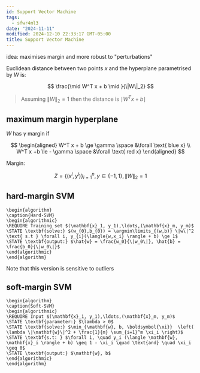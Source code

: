```yaml
---
id: Support Vector Machine
tags:
  - sfwr4ml3
date: "2024-11-11"
modified: 2024-12-10 22:33:17 GMT-05:00
title: Support Vector Machine
---
```


idea: maximises margin and more robust to "perturbations"

Euclidean distance between two points $x$ and the hyperplane parametrised by $W$ is:

$$
\frac{\mid W^T x + b \mid }{\|W\|_2}
$$

> Assuming $\| W \|_2=1$ then the distance is $\mid W^T x + b \mid$

## maximum margin hyperplane

$W$ has $\gamma$ margin if

$$
\begin{aligned}
W^T x + b \ge \gamma \space &\forall \text{ blue x} \\
W^T x +b \le - \gamma \space &\forall \text{ red x}
\end{aligned}
$$

Margin:

$$
Z = \{(x^{i}, y^{i})\}_{i=1}^{n}, y \in \{-1, 1\}, \|W\|_2 = 1
$$

## hard-margin SVM

```pseudo
\begin{algorithm}
\caption{Hard-SVM}
\begin{algorithmic}
\REQUIRE Training set $(\mathbf{x}_1, y_1),\ldots,(\mathbf{x}_m, y_m)$
\STATE \textbf{solve:} $(w_{0},b_{0}) = \argmin\limits_{(w,b)} \|w\|^2 \text{ s.t } \forall i, y_{i}(\langle{w,x_i} \rangle + b) \ge 1$
\STATE \textbf{output:} $\hat{w} = \frac{w_0}{\|w_0\|}, \hat{b} = \frac{b_0}{\|w_0\|}$
\end{algorithmic}
\end{algorithm}
```

Note that this version is sensitive to outliers

## soft-margin SVM

```pseudo
\begin{algorithm}
\caption{Soft-SVM}
\begin{algorithmic}
\REQUIRE Input $(\mathbf{x}_1, y_1),\ldots,(\mathbf{x}_m, y_m)$
\STATE \textbf{parameter:} $\lambda > 0$
\STATE \textbf{solve:} $\min_{\mathbf{w}, b, \boldsymbol{\xi}}  \left( \lambda \|\mathbf{w}\|^2 + \frac{1}{m} \sum_{i=1}^m \xi_i \right)$
\STATE \textbf{s.t: } $\forall i, \quad y_i (\langle \mathbf{w}, \mathbf{x}_i \rangle + b) \geq 1 - \xi_i \quad \text{and} \quad \xi_i \geq 0$
\STATE \textbf{output:} $\mathbf{w}, b$
\end{algorithmic}
\end{algorithm}
```
